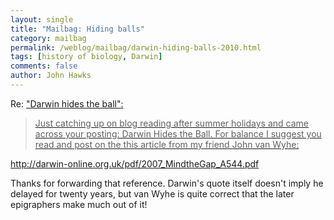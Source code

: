 ```yaml
---
layout: single 
title: "Mailbag: Hiding balls" 
category: mailbag
permalink: /weblog/mailbag/darwin-hiding-balls-2010.html
tags: [history of biology, Darwin] 
comments: false 
author: John Hawks 
---
```


Re: <a href="http://johnhawks.net/weblog/topics/history/darwin/darwin-hides-the-ball-2010.html">"Darwin hides the ball":

<blockquote>Just catching up on blog reading after summer holidays and came across your posting: Darwin Hides the Ball. For balance I suggest you read and post on the this article from my friend John van Wyhe:</blockquote>

http://darwin-online.org.uk/pdf/2007_MindtheGap_A544.pdf

Thanks for forwarding that reference. Darwin's quote itself doesn't imply he delayed for twenty years, but van Wyhe is quite correct that the later epigraphers make much out of it!

